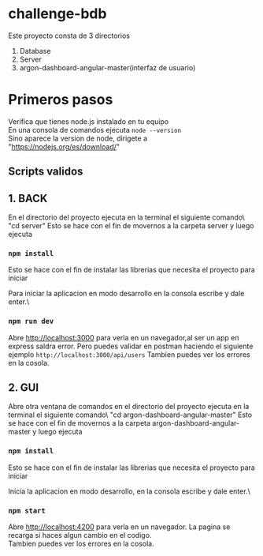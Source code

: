 # challenge-bdb

Este proyecto consta de 3 directorios
1. Database
2. Server
3. argon-dashboard-angular-master(interfaz de usuario)

# Primeros pasos

Verifica que tienes node.js instalado en tu equipo\
En una consola de comandos ejecuta `node --version`\
Sino aparece la version de node, dirigete a "https://nodejs.org/es/download/"

## Scripts validos

## 1. BACK
En el directorio del proyecto ejecuta en la terminal el siguiente comando\ "cd server"
Esto se hace con el fin de movernos a la carpeta server y luego ejecuta
### `npm install`
Esto se hace con el fin de instalar las librerias que necesita el proyecto para iniciar

Para iniciar la aplicacion en modo desarrollo en la consola escribe y dale enter.\
### `npm run dev`
Abre [http://localhost:3000](http://localhost:3000) para verla en un navegador,al ser un app en express saldra error.
Pero puedes validar en postman haciendo el siguiente ejemplo `http://localhost:3000/api/users`
Tambien puedes ver los errores en la cosola.


## 2. GUI
Abre otra ventana de comandos en el directorio del proyecto ejecuta en la terminal el siguiente comando\ "cd argon-dashboard-angular-master"
Esto se hace con el fin de movernos a la carpeta argon-dashboard-angular-master y luego ejecuta
### `npm install`
Esto se hace con el fin de instalar las librerias que necesita el proyecto para iniciar

Inicia la aplicacion en modo desarrollo, en la consola escribe y dale enter.\
### `npm start`

Abre [http://localhost:4200](http://localhost:4200) para verla en un navegador.
La pagina se recarga si haces algun cambio en el codigo.\
Tambien puedes ver los errores en la cosola.
